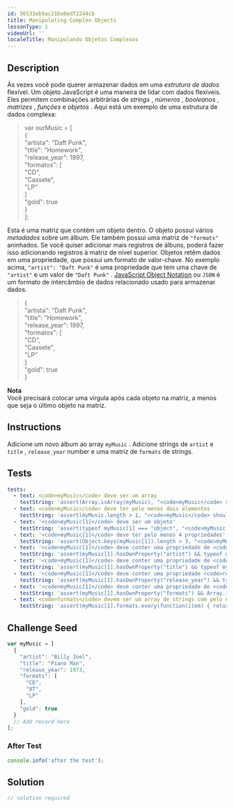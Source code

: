 ```yaml
---
id: 56533eb9ac21ba0edf2244cb
title: Manipulating Complex Objects
lessonType: 1
videoUrl: ''
localeTitle: Manipulando Objetos Complexos
---
```


## Description
<section id="description"> Às vezes você pode querer armazenar dados em uma <dfn>estrutura de dados</dfn> flexível. Um objeto JavaScript é uma maneira de lidar com dados flexíveis. Eles permitem combinações arbitrárias de <dfn>strings</dfn> , <dfn>números</dfn> , <dfn>booleanos</dfn> , <dfn>matrizes</dfn> , <dfn>funções</dfn> e <dfn>objetos</dfn> . Aqui está um exemplo de uma estrutura de dados complexa: <blockquote> var ourMusic = [ <br> { <br> &quot;artista&quot;: &quot;Daft Punk&quot;, <br> &quot;title&quot;: &quot;Homework&quot;, <br> &quot;release_year&quot;: 1997, <br> &quot;formatos&quot;: [ <br> &quot;CD&quot;, <br> &quot;Cassete&quot;, <br> &quot;LP&quot; <br> ] <br> &quot;gold&quot;: true <br> } <br> ]; </blockquote> Esta é uma matriz que contém um objeto dentro. O objeto possui vários <dfn>metadados</dfn> sobre um álbum. Ele também possui uma matriz de <code>&quot;formats&quot;</code> aninhados. Se você quiser adicionar mais registros de álbuns, poderá fazer isso adicionando registros à matriz de nível superior. Objetos retêm dados em uma propriedade, que possui um formato de valor-chave. No exemplo acima, <code>&quot;artist&quot;: &quot;Daft Punk&quot;</code> é uma propriedade que tem uma chave de <code>&quot;artist&quot;</code> e um valor de <code>&quot;Daft Punk&quot;</code> . <a href="http://www.json.org/" target="_blank">JavaScript Object Notation</a> ou <code>JSON</code> é um formato de intercâmbio de dados relacionado usado para armazenar dados. <blockquote> { <br> &quot;artista&quot;: &quot;Daft Punk&quot;, <br> &quot;title&quot;: &quot;Homework&quot;, <br> &quot;release_year&quot;: 1997, <br> &quot;formatos&quot;: [ <br> &quot;CD&quot;, <br> &quot;Cassete&quot;, <br> &quot;LP&quot; <br> ] <br> &quot;gold&quot;: true <br> } </blockquote> <strong>Nota</strong> <br> Você precisará colocar uma vírgula após cada objeto na matriz, a menos que seja o último objeto na matriz. </section>

## Instructions
<section id="instructions"> Adicione um novo álbum ao array <code>myMusic</code> . Adicione strings de <code>artist</code> e <code>title</code> , <code>release_year</code> number e uma matriz de <code>formats</code> de strings. </section>

## Tests
<section id='tests'>

```yml
tests:
  - text: <code>myMusic</code> deve ser um array
    testString: 'assert(Array.isArray(myMusic), "<code>myMusic</code> should be an array");'
  - text: <code>myMusic</code> deve ter pelo menos dois elementos
    testString: 'assert(myMusic.length > 1, "<code>myMusic</code> should have at least two elements");'
  - text: '<code>myMusic[1]</code> deve ser um objeto'
    testString: 'assert(typeof myMusic[1] === "object", "<code>myMusic[1]</code> should be an object");'
  - text: '<code>myMusic[1]</code> deve ter pelo menos 4 propriedades'
    testString: 'assert(Object.keys(myMusic[1]).length > 3, "<code>myMusic[1]</code> should have at least 4 properties");'
  - text: '<code>myMusic[1]</code> deve conter uma propriedade de <code>artist</code> que seja uma string'
    testString: 'assert(myMusic[1].hasOwnProperty("artist") && typeof myMusic[1].artist === "string", "<code>myMusic[1]</code> should contain an <code>artist</code> property which is a string");'
  - text: '<code>myMusic[1]</code> deve conter uma propriedade de <code>title</code> que é uma string'
    testString: 'assert(myMusic[1].hasOwnProperty("title") && typeof myMusic[1].title === "string", "<code>myMusic[1]</code> should  contain a <code>title</code> property which is a string");'
  - text: '<code>myMusic[1]</code> deve conter uma propriedade <code>release_year</code> que é um número'
    testString: 'assert(myMusic[1].hasOwnProperty("release_year") && typeof myMusic[1].release_year === "number", "<code>myMusic[1]</code> should contain a <code>release_year</code> property which is a number");'
  - text: '<code>myMusic[1]</code> deve conter uma propriedade de <code>formats</code> que é uma matriz'
    testString: 'assert(myMusic[1].hasOwnProperty("formats") && Array.isArray(myMusic[1].formats), "<code>myMusic[1]</code> should contain a <code>formats</code> property which is an array");'
  - text: <code>formats</code> devem ser um array de strings com pelo menos dois elementos
    testString: 'assert(myMusic[1].formats.every(function(item) { return (typeof item === "string")}) && myMusic[1].formats.length > 1, "<code>formats</code> should be an array of strings with at least two elements");'

```

</section>

## Challenge Seed
<section id='challengeSeed'>

<div id='js-seed'>

```js
var myMusic = [
  {
    "artist": "Billy Joel",
    "title": "Piano Man",
    "release_year": 1973,
    "formats": [
      "CD",
      "8T",
      "LP"
    ],
    "gold": true
  }
  // Add record here
];

```

</div>


### After Test
<div id='js-teardown'>

```js
console.info('after the test');
```

</div>

</section>

## Solution
<section id='solution'>

```js
// solution required
```
</section>
